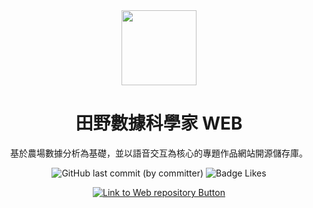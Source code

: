 <div align="center">

<img src="https://github.com/johnlin10/agriscientist-ai-web/raw/main/public/agriscientist-ai.ico" width="120px;">

# 田野數據科學家 WEB

基於農場數據分析為基礎，並以語音交互為核心的專題作品網站開源儲存庫。

![GitHub last commit (by committer)](https://img.shields.io/github/last-commit/johnlin10/agriscientist-ai-web?style=for-the-badge&labelColor=34a84d&color=268039)
![Badge Likes](https://img.shields.io/github/stars/johnlin10/agriscientist-ai-web?style=for-the-badge&labelColor=d0ab23&color=b0901e&logoColor=white&logo=Trustpilot)

[![Link to Web repository Button]][Web repository Link]

[Link to Web repository Button]:https://img.shields.io/badge/前往_Raspberry_Pi_儲存庫_>-4ba2e9?style=for-the-badge
[Web repository Link]: https://github.com/johnlin10/agriscientist-ai-raspberrypi

</div>
